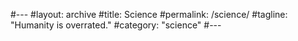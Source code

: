 #---
#layout: archive
#title: Science
#permalink: /science/
#tagline: "Humanity is overrated."
#category: "science"
#---
